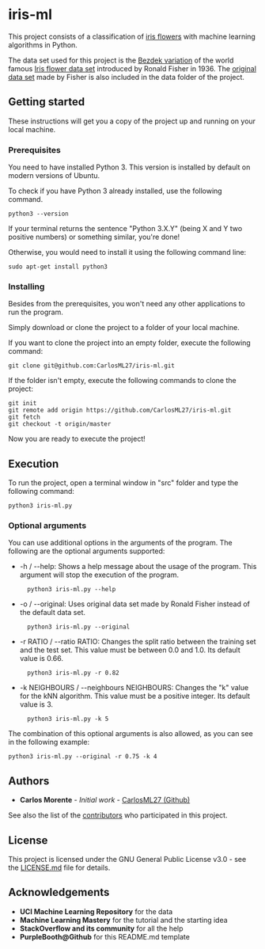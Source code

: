 # iris-ml

This project consists of a classification of [iris flowers](https://en.wikipedia.org/wiki/Iris_(plant))  with machine learning algorithms in Python.

The data set used for this project is the [Bezdek variation](https://archive.ics.uci.edu/ml/machine-learning-databases/iris/bezdekIris.data) of the world famous [Iris flower data set](https://en.wikipedia.org/wiki/Iris_flower_data_set) introduced by Ronald Fisher in 1936. The [original data set](https://archive.ics.uci.edu/ml/machine-learning-databases/iris/iris.data) made by Fisher is also included in the data folder of the project.

## Getting started

These instructions will get you a copy of the project up and running on your local machine.

### Prerequisites

You need to have installed Python 3. This version is installed by default on modern versions of Ubuntu.

To check if you have Python 3 already installed, use the following command.

	python3 --version
	
If your terminal returns the sentence "Python 3.X.Y" (being X and Y two positive numbers) or something similar, you're done!

Otherwise, you would need to install it using the following command line:

	sudo apt-get install python3
	
### Installing

Besides from the prerequisites, you won't need any other applications to run the program.

Simply download or clone the project to a folder of your local machine. 

If you want to clone the project into an empty folder, execute the following command:

	git clone git@github.com:CarlosML27/iris-ml.git

If the folder isn't empty, execute the following commands to clone the project:

	git init
	git remote add origin https://github.com/CarlosML27/iris-ml.git
	git fetch
	git checkout -t origin/master

Now you are ready to execute the project!

## Execution

To run the project, open a terminal window in "src" folder and type the following command:

	python3 iris-ml.py
	
### Optional arguments

You can use additional options in the arguments of the program. The following are the optional arguments supported:

- -h / --help: Shows a help message about the usage of the program. This argument will stop the execution of the program.

		python3 iris-ml.py --help
		
- -o / --original: Uses original data set made by Ronald Fisher instead of the default data set.

		python3 iris-ml.py --original
		
- -r RATIO / --ratio RATIO: Changes the split ratio between the training set and the test set. This value must be between 0.0 and 1.0. Its default value is 0.66.

		python3 iris-ml.py -r 0.82
		
- -k NEIGHBOURS / --neighbours NEIGHBOURS: Changes the "k" value for the kNN algorithm. This value must be a positive integer. Its default value is 3.

		python3 iris-ml.py -k 5
		

The combination of this optional arguments is also allowed, as you can see in the following example:

	python3 iris-ml.py --original -r 0.75 -k 4
	
## Authors

- **Carlos Morente** - *Initial work* - [CarlosML27 (Github)](https://github.com/CarlosML27) 

See also the list of the [contributors](https://github.com/CarlosML27/iris-ml/contributors) who participated in this project.

## License

This project is licensed under the GNU General Public License v3.0 - see the [LICENSE.md](https://github.com/CarlosML27/iris-ml/LICENSE.md) file for details.

## Acknowledgements

- **UCI Machine Learning Repository** for the data
- **Machine Learning Mastery** for the tutorial and the starting idea
- **StackOverflow and its community** for all the help
- **PurpleBooth@Github** for this README.md template